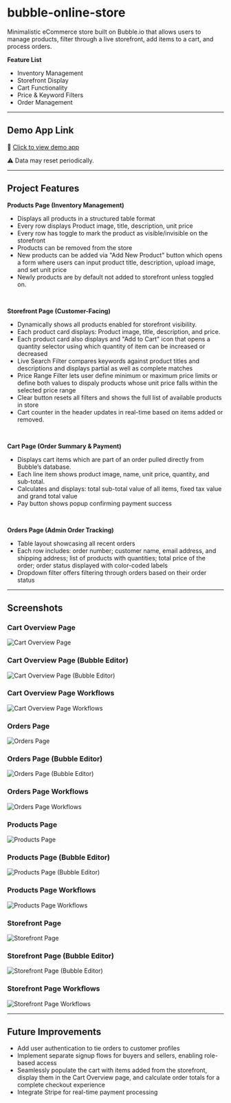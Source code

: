 # bubble-online-store
Minimalistic eCommerce store built on Bubble.io that allows users to manage products, filter through a live storefront, add items to a cart, and process orders. 

**Feature List**

- Inventory Management
- Storefront Display
- Cart Functionality
- Price & Keyword Filters
- Order Management

---

## Demo App Link
🔗 [Click to view demo app](https://savoir-61748.bubbleapps.io/version-test/products)

⚠️ Data may reset periodically.

---

## Project Features

**Products Page (Inventory Management)**
- Displays all products in a structured table format
- Every row displays Product image, title, description, unit price
- Every row has toggle to mark the product as visible/invisible on the storefront
- Products can be removed from the store
- New products can be added via "Add New Product" button which opens a form where users can input product title, description, upload image, and set unit price
- Newly products are by default not added to storefront unless toggled on.
<br>


**Storefront Page (Customer-Facing)**
- Dynamically shows all products enabled for storefront visibility.
- Each product card displays: Product image, title, description, and price.
- Each product card also displays and "Add to Cart" icon that opens a quantity selector using which quantity of item can be increased or decreased
- Live Search Filter compares keywords against product titles and descriptions and displays partial as well as complete matches
- Price Range Filter lets user define minimum or maximum price limits or define both values to dispaly products whose unit price falls within the selected price range
- Clear button resets all filters and shows the full list of available products in store
- Cart counter in the header updates in real-time based on items added or removed.
<br>


**Cart Page (Order Summary & Payment)**
- Displays cart items which are part of an order pulled directly from Bubble’s database.
- Each line item shows product image, name, unit price, quantity, and sub-total.
- Calculates and displays: total sub-total value of all items, fixed tax value and grand total value
- Pay button shows popup confirming payment success
<br>


 **Orders Page (Admin Order Tracking)**
- Table layout showcasing all recent orders
- Each row includes: order number; customer name, email address, and shipping address; list of products with quantities; total price of the order; order status displayed with color-coded labels
- Dropdown filter offers filtering through orders based on their order status

---

## Screenshots

### Cart Overview Page  
![Cart Overview Page](screenshots/Cart%20Overview%20Page.png)

### Cart Overview Page (Bubble Editor)  
![Cart Overview Page (Bubble Editor)](screenshots/Cart%20Overview%20Page%20%28Bubble%20Editor%29.png)

### Cart Overview Page Workflows  
![Cart Overview Page Workflows](screenshots/Cart%20Overview%20Page%20Workflows.png)

### Orders Page  
![Orders Page](screenshots/Orders%20Page.png)

### Orders Page (Bubble Editor)  
![Orders Page (Bubble Editor)](screenshots/Orders%20Page%20%28Bubble%20Editor%29.png)

### Orders Page Workflows  
![Orders Page Workflows](screenshots/Orders%20Page%20Workflows.png)

### Products Page  
![Products Page](screenshots/Products%20Page.png)

### Products Page (Bubble Editor)  
![Products Page (Bubble Editor)](screenshots/Products%20Page%20%28Bubble%20Editor%29.png)

### Products Page Workflows  
![Products Page Workflows](screenshots/Products%20Page%20Workflows.png)

### Storefront Page  
![Storefront Page](screenshots/Storefront%20Page.png)

### Storefront Page (Bubble Editor)  
![Storefront Page (Bubble Editor)](screenshots/Storefront%20Page%20%28Bubble%20Editor%29.png)

### Storefront Page Workflows  
![Storefront Page Workflows](screenshots/Storefront%20Page%20Workflows.png)

---

## Future Improvements

- Add user authentication to tie orders to customer profiles
- Implement separate signup flows for buyers and sellers, enabling role-based access
- Seamlessly populate the cart with items added from the storefront, display them in the Cart Overview page, and calculate order totals for a complete checkout experience
- Integrate Stripe for real-time payment processing

